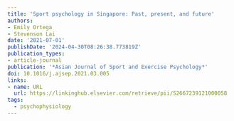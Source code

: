 ```yaml
---
title: 'Sport psychology in Singapore: Past, present, and future'
authors:
- Emily Ortega
- Stevenson Lai
date: '2021-07-01'
publishDate: '2024-04-30T08:26:38.773819Z'
publication_types:
- article-journal
publication: '*Asian Journal of Sport and Exercise Psychology*'
doi: 10.1016/j.ajsep.2021.03.005
links:
- name: URL
  url: https://linkinghub.elsevier.com/retrieve/pii/S2667239121000058
tags:
  - psychophysiology
---
```

